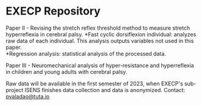 # EXECP Repository
Paper II - Revising the stretch reflex threshold method to measure stretch hyperreflexia in cerebral palsy.
*Fast cyclic dorsiflexion individual: analyzes raw data of each individual. This analysis outputs variables not used in this paper.  
*Regression analysis: statistical analysis of the processed data. 

Paper III - Neuromechanical analysis of hyper-resistance and hyperreflexia in children and young adults with cerebral palsy.


Raw data will be available in the first semester of 2023, when EXECP's sub-project ISENS finishes data collection and data is anonymized.
Contact: pvaladao@tuta.io

